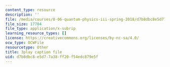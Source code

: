 ```yaml
---
content_type: resource
description: ''
file: /media/courses/8-06-quantum-physics-iii-spring-2018/d7b8dbc8e5d77a38ff20f54edc879e5f_A4-kg_F34qc.srt
file_size: 17704
file_type: application/x-subrip
learning_resource_types: []
license: https://creativecommons.org/licenses/by-nc-sa/4.0/
ocw_type: OCWFile
resourcetype: Other
title: 3play caption file
uid: d7b8dbc8-e5d7-7a38-ff20-f54edc879e5f
---
```

